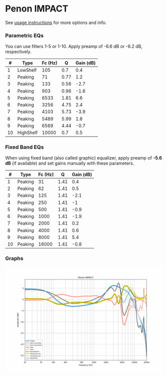 # Penon IMPACT
See [usage instructions](https://github.com/jaakkopasanen/AutoEq#usage) for more options and info.

### Parametric EQs
You can use filters 1-5 or 1-10. Apply preamp of -6.6 dB or -6.2 dB, respectively.

|   # | Type      |   Fc (Hz) |    Q |   Gain (dB) |
|-----|-----------|-----------|------|-------------|
|   1 | LowShelf  |       105 | 0.7  |         0.4 |
|   2 | Peaking   |        71 | 0.77 |         1.2 |
|   3 | Peaking   |       133 | 0.56 |        -2.7 |
|   4 | Peaking   |       903 | 0.96 |        -1.6 |
|   5 | Peaking   |      6533 | 1.81 |         6.6 |
|   6 | Peaking   |      3256 | 4.75 |         2.4 |
|   7 | Peaking   |      4103 | 5.73 |        -3.9 |
|   8 | Peaking   |      5489 | 5.99 |         1.8 |
|   9 | Peaking   |      6569 | 4.44 |        -0.7 |
|  10 | HighShelf |     10000 | 0.7  |         0.5 |

### Fixed Band EQs
When using fixed band (also called graphic) equalizer, apply preamp of **-5.6 dB** (if available) and set gains manually with these parameters.

|   # | Type    |   Fc (Hz) |    Q |   Gain (dB) |
|-----|---------|-----------|------|-------------|
|   1 | Peaking |        31 | 1.41 |         0.4 |
|   2 | Peaking |        62 | 1.41 |         0.5 |
|   3 | Peaking |       125 | 1.41 |        -2.1 |
|   4 | Peaking |       250 | 1.41 |        -1   |
|   5 | Peaking |       500 | 1.41 |        -0.9 |
|   6 | Peaking |      1000 | 1.41 |        -1.9 |
|   7 | Peaking |      2000 | 1.41 |         0.2 |
|   8 | Peaking |      4000 | 1.41 |         0.6 |
|   9 | Peaking |      8000 | 1.41 |         5.4 |
|  10 | Peaking |     16000 | 1.41 |        -0.8 |

### Graphs
![](./Penon%20IMPACT.png)
